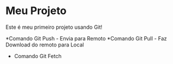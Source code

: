 # Meu Projeto
Este é meu primeiro projeto usando Git!

*Comando Git Push - Envia para Remoto
*Comando Git Pull - Faz Download do remoto para Local
* Comando Git Fetch
